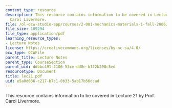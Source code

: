 ```yaml
---
content_type: resource
description: This resource contains information to be covered in Lecture 21 by Prof.
  Carol Livermore.
file: /ol-ocw-studio-app/courses/2-001-mechanics-materials-i-fall-2006/e5a0d036c217b7c10b335ab17b56dcad_lec21.pdf
file_size: 189294
file_type: application/pdf
learning_resource_types:
- Lecture Notes
license: https://creativecommons.org/licenses/by-nc-sa/4.0/
ocw_type: OCWFile
parent_title: Lecture Notes
parent_type: CourseSection
parent_uid: ddbbc491-2106-53ce-dd8e-b122b208c5ed
resourcetype: Document
title: lec21.pdf
uid: e5a0d036-c217-b7c1-0b33-5ab17b56dcad
---
```

This resource contains information to be covered in Lecture 21 by Prof. Carol Livermore.